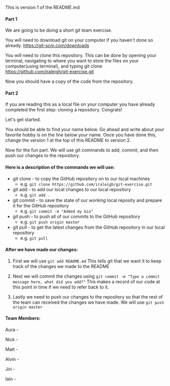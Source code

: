 This is version 1 of the README.md

#### Part 1 ####

We are going to be doing a short git team exercise.

You will need to download git on your computer if you haven't done so already.
https://git-scm.com/downloads

You will need to clone this repository. This can be done by opening your terminal,
navigating to where you want to store the files on your computer(using terminal),
and typing git clone https://github.com/iraleigh/git-exercise.git

Now you should have a copy of the code from the repository.

#### Part 2 ####

If you are reading this as a local file on your computer you have already
completed the first step: cloning a repository. Congrats!

Let's get started.

You should be able to find your name below.
Go ahead and write about your favorite hobby is on the line below your name.
Once you have done this, change the version 1 at the top of this README to
version 2.

Now for the fun part.
We will use git commands to add, commit, and then push our changes to the
repository.

#### Here is a description of the commands we will use: ####

* git clone - to copy the GitHub repository on to our local machines
  * e.g. ```git clone https://github.com/iraleigh/git-exercise.git
         ```
* git add - to add our local changes to our local repository
  * e.g. ```git add .
         ```
* git commit - to save the state of our _working_ local reposity and prepare it for the GitHub repository
  * e.g. ```git commit -m "Added my bio"
         ```
* git push - to push all of our commits to the GitHub repository
  * e.g. ```git push origin master
         ```
* git pull - to get the latest changes from the GitHub repository in our local repository
  * e.g. ```git pull 
         ```

#### After we have made our changes: ####

1. First we will use
   ```git add README.md``` This tells git that we want it to keep track of the changes we made to the README

2. Next we will commit the changes using
   ```git commit -m "Type a commit message here, what did you add?"``` This makes a record of our code at this point in time if we need to refer back to it.

3. Lastly we need to push our changes to the repository so that the rest of the team
can received the changes we have made. We will use
   ```git push origin master```

#### Team Members: ####

Aura -


Nick -


Matt -


Alvin -


Jiri -


Iain -
